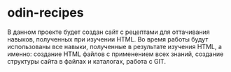 # odin-recipes

В данном проекте будет создан сайт с рецептами для оттачивания навыков, полученных при изучении HTML.
Во время работы будут использованы все навыки, полученные в результате изучения HTML, а именно: создание HTML файлов с применением всех знаний, создание структуры сайта в файлах и каталогах, работа с GIT.
